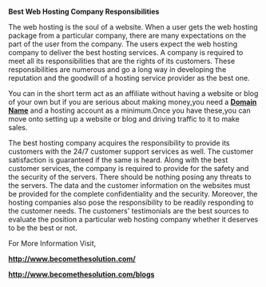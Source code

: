 **Best Web Hosting Company Responsibilities**

The web hosting is the soul of a website. When a user gets the web
hosting package from a particular company, there are many expectations
on the part of the user from the company. The users expect the web
hosting company to deliver the best hosting services. A company is
required to meet all its responsibilities that are the rights of its
customers. These responsibilities are numerous and go a long way in
developing the reputation and the goodwill of a hosting service provider
as the best one.

You can in the short term act as an affiliate without having a website
or blog of your own but if you are serious about making money,you need a
**[Domain Name](http://domains.becomethesolution.com/)** and a hosting
account as a minimum.Once you have these,you can move onto setting up a
website or blog and driving traffic to it to make sales.

The best hosting company acquires the responsibility to provide its
customers with the 24/7 customer support services as well. The customer
satisfaction is guaranteed if the same is heard. Along with the best
customer services, the company is required to provide for the safety and
the security of the servers. There should be nothing posing any threats
to the servers. The data and the customer information on the websites
must be provided for the complete confidentiality and the security.
Moreover, the hosting companies also pose the responsibility to be
readily responding to the customer needs. The customers' testimonials
are the best sources to evaluate the position a particular web hosting
company whether it deserves to be the best or not.

For More Information Visit,

**[<http://www.becomethesolution.com/>](http://www.becomethesolution.com/)**

**[<http://www.becomethesolution.com/blogs>](http://www.becomethesolution.com/blogs)**
